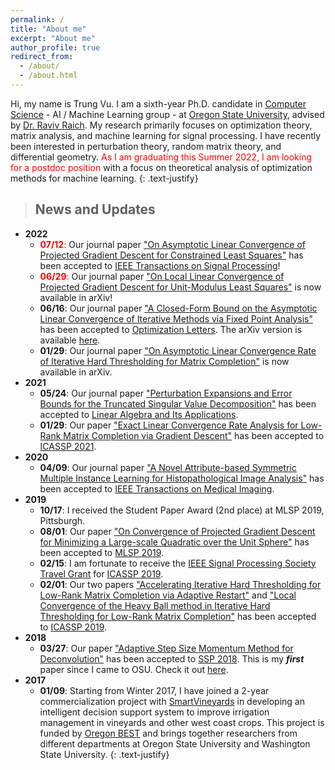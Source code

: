 ```yaml
---
permalink: /
title: "About me"
excerpt: "About me"
author_profile: true
redirect_from: 
  - /about/
  - /about.html
---
```



Hi, my name is Trung Vu. I am a sixth-year Ph.D. candidate in [Computer Science](https://eecs.oregonstate.edu/) - AI / Machine Learning group - at [Oregon State University](https://oregonstate.edu/), advised by [Dr. Raviv Raich](https://web.engr.oregonstate.edu/~raich/). My research primarily focuses on optimization theory, matrix analysis, and machine learning for signal processing. I have recently been interested in perturbation theory, random matrix theory, and differential geometry. <span style='color: red'>As I am graduating this Summer 2022, I am looking for a postdoc position</span> with a focus on theoretical analysis of optimization methods for machine learning.
{: .text-justify}



> ## News and Updates
* **2022**
	* <span style='color: red'>**07/12**:</span> Our journal paper ["On Asymptotic Linear Convergence of Projected Gradient Descent for Constrained Least Squares"](https://arxiv.org/abs/2112.11760) has been accepted to [IEEE Transactions on Signal Processing](https://signalprocessingsociety.org/publications-resources/ieee-transactions-signal-processing)!
    * <span style='color: red'>**06/29**:</span> Our journal paper ["On Local Linear Convergence of Projected Gradient Descent for Unit-Modulus Least Squares"](https://arxiv.org/abs/2206.10832) is now available in arXiv!
	* **06/16**: Our journal paper ["A Closed-Form Bound on the Asymptotic Linear Convergence of Iterative Methods via Fixed Point Analysis"](https://link.springer.com/article/10.1007/s11590-022-01893-7) has been accepted to [Optimization Letters](https://www.springer.com/journal/11590). The arXiv version is available [here](https://arxiv.org/abs/2112.10598).
	* **01/29**: Our journal paper ["On Asymptotic Linear Convergence Rate of Iterative Hard Thresholding for Matrix Completion"](https://arxiv.org/abs/2112.14733) is now available in arXiv.
* **2021**
	* **05/24**: Our journal paper ["Perturbation Expansions and Error Bounds for the Truncated Singular Value Decomposition"](https://www.sciencedirect.com/science/article/pii/S0024379521002366) has been accepted to [Linear Algebra and Its Applications](https://www.journals.elsevier.com/linear-algebra-and-its-applications).
	* **01/29**: Our paper ["Exact Linear Convergence Rate Analysis for Low-Rank Matrix Completion via Gradient Descent"](https://ieeexplore.ieee.org/document/9413419) has been accepted to [ICASSP 2021](https://2021.ieeeicassp.org/).
* **2020**
	* **04/09**: Our journal paper ["A Novel Attribute-based Symmetric Multiple Instance Learning for Histopathological Image Analysis"](https://ieeexplore.ieee.org/document/9067062) has been accepted to [IEEE Transactions on Medical Imaging](https://ieeexplore.ieee.org/xpl/RecentIssue.jsp?punumber=42).
* **2019**
	* **10/17**: I received the Student Paper Award (2nd place) at MLSP 2019, Pittsburgh.
	* **08/01**: Our paper ["On Convergence of Projected Gradient Descent for Minimizing a Large-scale Quadratic over the Unit Sphere"](/publications#MLSP2019) has been accepted to [MLSP 2019](https://www.ieeemlsp.cc/).
	* **02/15**: I am fortunate to receive the [IEEE Signal Processing Society Travel Grant](https://signalprocessingsociety.org/events/sps-travel-grants) for [ICASSP 2019](https://2019.ieeeicassp.org).
	* **02/01**: Our two papers ["Accelerating Iterative Hard Thresholding for Low-Rank Matrix Completion via Adaptive Restart"](/publications#ICASSP2019_NAG) and ["Local Convergence of the Heavy Ball method in Iterative Hard Thresholding for Low-Rank Matrix Completion"](/publications#ICASSP2019_HB) has been accepted to [ICASSP 2019](https://2019.ieeeicassp.org).
* **2018**
	* **03/27**: Our paper ["Adaptive Step Size Momentum Method for Deconvolution"](/publications#SSP2018) has been accepted to [SSP 2018](https://ssp2018.org/). This is my ***first*** paper since I came to OSU. Check it out [here](https://ieeexplore.ieee.org/document/8450762).
* **2017**
	* **01/09**: Starting from Winter 2017, I have joined a 2-year commercialization project with [SmartVineyards](http://smartvineyards.net/) in developing an intelligent decision support system to improve irrigation management in vineyards and other west coast crops. This project is funded by [Oregon BEST](https://oregonbest.org) and brings together researchers from different departments at Oregon State University and Washington State University.
{: .text-justify}
